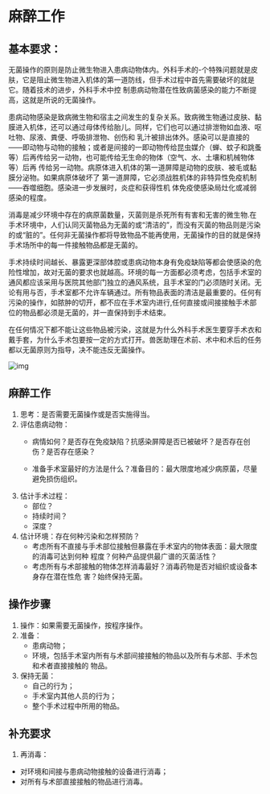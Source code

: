# 麻醉工作

## 基本要求：
无菌操作的原则是防止微生物进入患病动物体内。外科手术的-个特殊问题就是皮肤，它是阻止微生物进入机体的第一道防线，但手术过程中首先需要破坏的就是它。随着技术的进步，外科手术中控 制患病动物潜在性致病菌感染的能力不断提高，这就是所说的无菌操作。

患病动物感染是致病微生物和宿主之间发生的复杂关系。致病微生物通过皮肤、黏膜进入机体，还可以通过母体传给胎儿。同样，它们也可以通过排泄物如血液、呕吐物、尿液、粪便、呼吸排泄物、创伤和 乳汁被排出体外。感染可以是直接的——即动物与动物的接触；或者是间接的一即动物传给昆虫媒介（蝉、蚊子和跳蚤等）后再传给另一动物，也可能传给无生命的物体（空气、水、土壤和机械物体等）后再 传给另一动物。病原体进入机体的第一道屏障是动物的皮肤、被毛或黏膜分泌物。如果病原体破坏了 第一道屏障，它必须战胜机体的非特异性免疫机制——吞噬细胞。感染进一步发展时，炎症和获得性机 体免疫使感染局灶化或减弱感染的程度。

消毒是减少环境中存在的病原菌数量，灭菌则是杀死所有有害和无害的微生物.在手术环境中，人们认同灭菌物品为无菌的或“清洁的”，而没有灭菌的物品则是污染的或“脏的”。任何非无菌操作都将导致物品不能再使用，无菌操作的目的就是保持手术场所中的每一件接触物品都是无菌的。

手术持续时间越长、暴露更深部体腔或患病动物本身有免疫缺陷等都会使感染的危险性增加，故对无菌的要求也就越高。环境的每一方面都必须考虑，包括手术室的通风都应该采用与医院其他部门独立的通风系统，且手术室的门必须随时关闭。无论有用与否，手术室都不允许车辆通过。所有物品表面的清洁是最重要的。任何有污染的操作，如脓肿的切开，都不应在手术室内进行,任何直接或间接接触手术部位的物品都必须是无菌的，并一直保持到手术结束。

在任何情况下都不能让这些物品被污染，这就是为什么外科手术医生要穿手术衣和戴手套，为什么手术包要按一定的方式打开。兽医助理在术前、术中和术后的任务都以无菌原则为指导，决不能违反无菌操作。


![img](https://s.yimg.com/ny/api/res/1.2/kBp8kYD1Ibe0J02uZflisw--/YXBwaWQ9aGlnaGxhbmRlcjt3PTk2MDtoPTY0MDtjZj13ZWJw/https://s.yimg.com/os/creatr-uploaded-images/2022-06/7c9de850-e623-11ec-bef7-270f93f57cda)

## 麻醉工作
1. 思考：是否需要无菌操作或是否实施得当。
2. 评估患病动物：
    - 病情如何？是否存在免疫缺陷？抗感染屏障是否已被破坏？是否存在创伤？是否存在感染？

    - 准备手术室最好的方法是什么？准备目的：最大限度地减少病原菌，尽量避免损伤组织。
3.	估计手术过程：
      - 部位？
      - 持续时间？
      - 深度？
4.	估计环境：存在何种污染和怎样预防？
      - 考虑所有不直接与手术部位接触但暴露在手术室内的物体表面：最大限度的消毒可达到何种 程度？何种产品提供最广谱的灭菌活性？
      - 考虑所有与术部接触的物体怎样消毒最好？消毒药物是否对組织或设备本身存在潜在性危 害？始终保持无菌。

## 操作步骤
1.	操作：如果需要无菌操作，按程序操作。
2.	准备：
      - 患病动物；
      - 环境，包括手术室内所有与术部间接接触的物品以及所有与术部、手术包和术者直接接触的 物品。
3.	保持无菌：
      - 自己的行为；
      - 手术室内其他人员的行为；
      - 整个手术过程中所用的物品。

## 补充要求
1. 再消毒：
- 对环境和间接与患病动物接触的设备进行消毒；
- 对所有与术部直接接触的物品进行消毒。 
